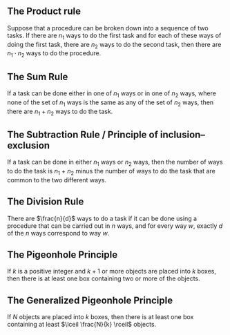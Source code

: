 ## The Product rule

Suppose that a procedure can be broken down into a sequence of two tasks. If there are $n_1$ ways to do the first task and for each of these ways of doing the first task, there are $n_2$ ways to do the second task, then there are $n_1 \cdot n_2$ ways to do the procedure.

## The Sum Rule

If a task can be done either in one of $n_1$ ways or in one of $n_2$ ways, where none of the set of $n_1$ ways is the same as any of the set of $n_2$ ways, then there are $n_1+n_2$ ways to do the task.

## The Subtraction Rule / Principle of inclusion–exclusion

If a task can be done in either $n_1$ ways or $n_2$ ways, then the number of ways to do the task is $n_1$ + $n_2$ minus the number of ways to do the task that are common to the two different ways.

## The Division Rule

There are $\frac{n}{d}$ ways to do a task if it can be done using a procedure that can be carried out in $n$ ways, and for every way $w$, exactly $d$ of the $n$ ways correspond to way $w$.

## The Pigeonhole Principle

If $k$ is a positive integer and $k + 1$ or more objects are placed into $k$ boxes, then there is at least one box containing two or more of the objects.


## The Generalized Pigeonhole Principle

If $N$ objects are placed into $k$ boxes, then there is at least one box containing at least $\lceil 
\frac{N}{k} \rceil$ objects.
